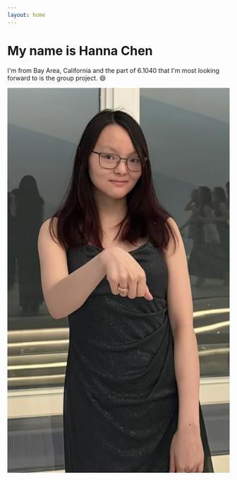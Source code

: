 ```yaml
---
layout: home
---
```

# My name is Hanna Chen
I'm from Bay Area, California and the part of 6.1040 that I'm most looking forward to is the group project. :smile:

![](assets/images/AboutMeImage.jpg)